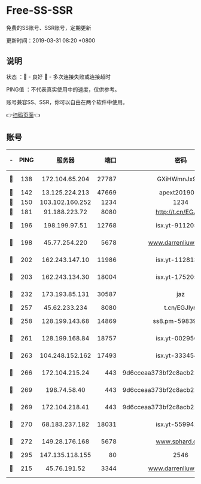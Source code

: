 # Free-SS-SSR

免费的SS账号、SSR账号，定期更新

更新时间：2019-03-31 08:20 +0800

## 说明

状态     ：🙂 - 良好 🙁 - 多次连接失败或连接超时

PING值   ：不代表真实使用中的速度，仅供参考。

账号兼容SS、SSR，你可以自由在两个软件中使用。

👉[扫码页面](https://liesauer.github.io/Free-SS-SSR/)👈

## 账号

|-|PING|服务器|端口|密码|加密方式|区域|
|:----:|:----:|:-----:|-----:|:----:|:----:|:----:|
|🙂|138|172.104.65.204|27787|GXiHWmnJx94S|aes-256-cfb|JP|
|🙂|142|13.125.224.213|47669|apext2019001|chacha20|KR|
|🙂|150|103.102.160.252|1234|1234|rc4-md5|JP|
|🙂|181|91.188.223.72|8080|http://t.cn/EGJIyrl|rc4-md5|RU|
|🙂|196|198.199.97.51|12768|isx.yt-91120534|aes-256-cfb|US|
|🙂|198|45.77.254.220|5678|www.darrenliuwei.com|aes-256-cfb|SG|
|🙂|202|162.243.147.10|11986|isx.yt-11281384|aes-256-cfb|US|
|🙂|203|162.243.134.30|18004|isx.yt-17520529|aes-256-cfb|US|
|🙂|232|173.193.85.131|30587|jaz|aes-256-cfb|US|
|🙂|257|45.62.233.234|8080|t.cn/EGJIyrl|rc4-md5|CA|
|🙂|258|128.199.143.68|14869|ss8.pm-59839550|aes-256-cfb|SG|
|🙂|261|128.199.168.84|18757|isx.yt-00295653|aes-256-cfb|SG|
|🙂|263|104.248.152.162|17493|isx.yt-33345420|aes-256-cfb|SG|
|🙂|266|172.104.215.24|443|9d6cceaa373bf2c8acb22e60b6a58be6|aes-256-cfb|US|
|🙂|269|198.74.58.40|443|9d6cceaa373bf2c8acb22e60b6a58be6|aes-256-cfb|US|
|🙂|269|172.104.218.41|443|9d6cceaa373bf2c8acb22e60b6a58be6|aes-256-cfb|US|
|🙂|270|68.183.237.182|18031|isx.yt-55994128|aes-256-cfb|SG|
|🙂|272|149.28.176.168|5678|www.sphard.com|aes-256-cfb|AU|
|🙂|295|147.135.118.155|80|2546|chacha20|US|
|🙂|215|45.76.191.52|3344|www.darrenliuwei.com|aes-256-cfb|JP|
